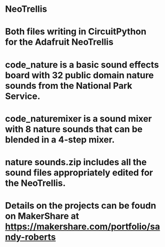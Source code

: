 # NeoTrellis
# Both files writing in CircuitPython for the Adafruit NeoTrellis
# code_nature is a basic sound effects board with 32 public domain nature sounds from the National Park Service.
# code_naturemixer is a sound mixer with 8 nature sounds that can be blended in a 4-step mixer. 
# nature sounds.zip includes all the sound files appropriately edited for the NeoTrellis.
# Details on the projects can be foudn on MakerShare at https://makershare.com/portfolio/sandy-roberts
